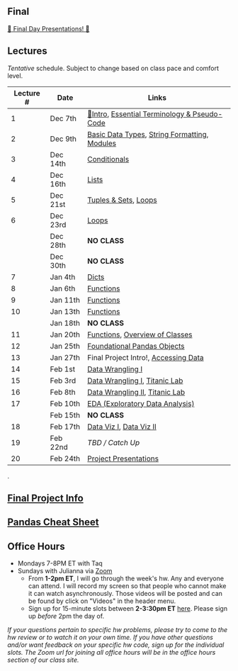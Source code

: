 ## Final

[🎉 Final Day Presentations! 🎉](https://mottaquikarim.github.io/PYTH127/#in/intro/final)

## Lectures

_Tentative_ schedule. Subject to change based on class pace and comfort level.

| Lecture # | Date | Links |
| --------- | ---- | ------------- |
| 1  | Dec 7th  | [🎉Intro](#in/intro/welcome), [Essential Terminology & Pseudo-Code](#out/topics/essential_terminology) |
| 2  | Dec 9th  |  [Basic Data Types](#out/topics/basic_data_types), [String Formatting](#out/topics/string_formatting), [Modules](#out/topics/modules) |
| 3  | Dec 14th | [Conditionals](#out/topics/conditionals)  |
| 4  | Dec 16th | [Lists](#out/topics/lists) |
| 5  | Dec 21st | [Tuples & Sets](#out/topics/tuples_sets), [Loops](#out/topics/loops) |
| 6  | Dec 23rd | [Loops](#out/topics/loops) |
|    | Dec 28th | **NO CLASS** |
|    | Dec 30th | **NO CLASS** |
| 7  | Jan 4th  | [Dicts](#out/topics/dicts) |
| 8  | Jan 6th  | [Functions](#out/topics/functions) |
| 9  | Jan 11th | [Functions](#out/topics/functions) |
| 10 | Jan 13th | [Functions](#out/topics/functions) |
|    | Jan 18th | **NO CLASS** |
| 11 | Jan 20th | [Functions](#out/topics/functions), [Overview of Classes](#out/topics/classes) |
| 12 | Jan 25th | [Foundational Pandas Objects](#out/topics/foundations_pandas) |
| 13 | Jan 27th | Final Project Intro!, [Accessing Data](#out/topics/accessing_data) |
| 14 | Feb 1st  | [Data Wrangling I](#out/topics/wrangling1) |
| 15 | Feb 3rd  | [Data Wrangling I](#out/topics/wrangling1), [Titanic Lab](https://colab.research.google.com/drive/1KgU946zabYfuDaeve9z81OYNU4jGrn6B) |
| 16 | Feb 8th  | [Data Wrangling II](#out/topics/wrangling2), [Titanic Lab](https://colab.research.google.com/drive/1KgU946zabYfuDaeve9z81OYNU4jGrn6B) |
| 17 | Feb 10th | [EDA (Exploratory Data Analysis)](#out/topics/eda) |
|    | Feb 15th | **NO CLASS** |
| 18 | Feb 17th | [Data Viz I](#out/topics/data_viz1), [Data Viz II](#out/topics/data_viz2) |
| 19 | Feb 22nd | *TBD / Catch Up* |
| 20 | Feb 24th | [Project Presentations]() |

.

## [Final Project Info](#in/intro/finalproject)

## [Pandas Cheat Sheet](#out/resources/pandas_cheat_sheet)

## Office Hours

* Mondays 7-8PM ET with Taq
* Sundays with Julianna via [Zoom](https://generalassembly.zoom.us/j/91241981679?pwd=L2hTUWJ4YWZpV3dIMUd6eXN3dXhrQT09)
  * From **1-2pm ET**, I will go through the week's hw. Any and everyone can attend. I will record my screen so that people who cannot make it can watch asynchronously. Those videos will be posted and can be found by click on "Videos" in the header menu.
  * Sign up for 15-minute slots between **2-3:30pm ET** [here](https://docs.google.com/spreadsheets/d/1QCFiPUrovPPSyYPBOIEDMcTJuCWpZ5FzzazmCQm4mww/edit?usp=sharing). Please sign up *before* 2pm the day of.

*If your questions pertain to specific hw problems, please try to come to the hw review or to watch it on your own time. If you have other questions and/or want feedback on your specific hw code, sign up for the individual slots. The Zoom url for joining all office hours will be in the office hours section of our class site.*



